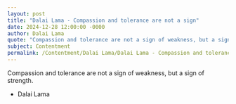 ```yaml
---
layout: post
title: "Dalai Lama - Compassion and tolerance are not a sign"
date: 2024-12-28 12:00:00 -0000
author: Dalai Lama
quote: "Compassion and tolerance are not a sign of weakness, but a sign of strength."
subject: Contentment
permalink: /Contentment/Dalai Lama/Dalai Lama - Compassion and tolerance are not a sign
---
```


Compassion and tolerance are not a sign of weakness, but a sign of strength.

- Dalai Lama
